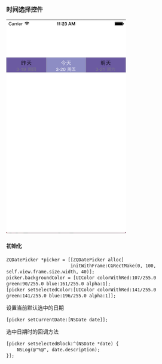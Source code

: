 ### 时间选择控件

![Demo Icon](./DatePickerDemo/Demo.png)

#### 初始化


	ZQDatePicker *picker = [[ZQDatePicker alloc]
                            initWithFrame:CGRectMake(0, 100, self.view.frame.size.width, 40)];
	picker.backgroundColor = [UIColor colorWithRed:107/255.0 green:90/255.0 blue:161/255.0 alpha:1];
	[picker setSelectedColor:[UIColor colorWithRed:141/255.0 green:141/255.0 blue:196/255.0 alpha:1]];
	
设置当前默认选中的日期

	[picker setCurrentDate:[NSDate date]];
	
选中日期时的回调方法

	[picker setSelectedBlock:^(NSDate *date) {
        NSLog(@"%@", date.description);
    }];


